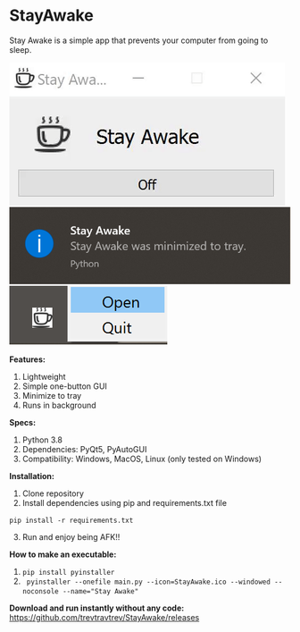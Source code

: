 # StayAwake  
Stay Awake is a simple app that prevents your computer from going to sleep.  
  
![](app.gif)  
![](trayMessage.png)  
![](trayMenu.png)  
  
**Features:**  
  1) Lightweight  
  2) Simple one-button GUI  
  3) Minimize to tray  
  4) Runs in background  
  
**Specs:**  
  1) Python 3.8  
  2) Dependencies: PyQt5, PyAutoGUI  
  3) Compatibility: Windows, MacOS, Linux (only tested on Windows)  

**Installation:**  
  1) Clone repository  
  2) Install dependencies using pip and requirements.txt file  
  ```
  pip install -r requirements.txt
  ```
  3) Run and enjoy being AFK!!  
  
**How to make an executable:**  
  1) ```pip install pyinstaller```  
  2) ``` pyinstaller --onefile main.py --icon=StayAwake.ico --windowed --noconsole --name="Stay Awake"```  
  
**Download and run instantly without any code:**  
https://github.com/trevtravtrev/StayAwake/releases  
